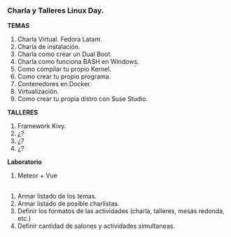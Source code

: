 ### Charla y Talleres Linux Day.

**TEMAS**

1. Charla Virtual. Fedora Latam.
2. Charla de instalación.
3. Charla como crear un Dual Boot.
4. Charla como funciona BASH en Windows.
5. Como compilar tu propio Kernel.
6. Como crear tu propio programa.
7. Contenedores en Docker.
8. Virtualización.
9. Como crear tu propia distro con Suse Studio.

**TALLERES**

1. Framework Kivy.
2. ¿?
3. ¿?
4. ¿?

**Laboratorio**
1. Meteor + Vue


## 
1. Armar listado de los temas.
2. Armar listado de posible charlistas.
3. Definir los formatos de las actividades (charla, talleres, mesas redonda, etc.)
4. Definir cantidad de salones y actividades simultaneas.
